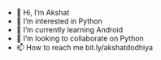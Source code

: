 - 👋 Hi, I’m Akshat
- 👀 I’m interested in Python
- 🌱 I’m currently learning Android
- 💞️ I’m looking to collaborate on Python
- 📫 How to reach me bit.ly/akshatdodhiya

<!---
Akshat5265/Akshat5265 is a ✨ special ✨ repository because its `README.md` (this file) appears on your GitHub profile.
You can click the Preview link to take a look at your changes.
--->
